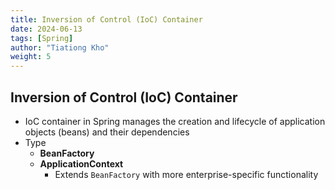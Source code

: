 ```yaml
---
title: Inversion of Control (IoC) Container
date: 2024-06-13
tags: [Spring]
author: "Tiationg Kho"
weight: 5
---
```


## Inversion of Control (IoC) Container

- IoC container in Spring manages the creation and lifecycle of application objects (beans) and their dependencies
- Type
    - **BeanFactory**
    - **ApplicationContext**
        - Extends `BeanFactory` with more enterprise-specific functionality